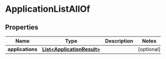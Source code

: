 

# ApplicationListAllOf


## Properties

Name | Type | Description | Notes
------------ | ------------- | ------------- | -------------
**applications** | [**List&lt;ApplicationResult&gt;**](ApplicationResult.md) |  |  [optional]



